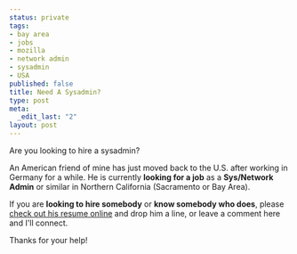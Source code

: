 ```yaml
--- 
status: private
tags: 
- bay area
- jobs
- mozilla
- network admin
- sysadmin
- USA
published: false
title: Need A Sysadmin?
type: post
meta: 
  _edit_last: "2"
layout: post
---
```

Are you looking to hire a sysadmin?

An American friend of mine has just moved back to the U.S. after working in Germany for a while. He is currently <strong>looking for a job</strong> as a <strong>Sys/Network Admin</strong> or similar in Northern California (Sacramento or Bay Area).

If you are <strong>looking to hire somebody</strong> or <strong>know somebody who does</strong>, please <a href="http://justindow.com/Files/Resume-en.pdf">check out his resume online</a> and drop him a line, or leave a comment here and I'll connect.

Thanks for your help!

